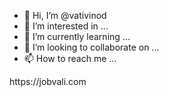 - 👋 Hi, I’m @vativinod
- 👀 I’m interested in ...
- 🌱 I’m currently learning ...
- 💞️ I’m looking to collaborate on ...
- 📫 How to reach me ...

<!---
vativinod/vativinod is a ✨ special ✨ repository because its `README.md` (this file) appears on your GitHub profile.
You can click the Preview link to take a look at your changes.
--->https://jobvali.com
